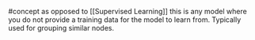 #concept 
as opposed to [[Supervised Learning]] this is any model where you do not provide a training data for the model to learn from. Typically used for grouping similar nodes.